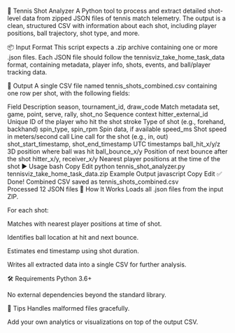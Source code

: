 🎾 Tennis Shot Analyzer
A Python tool to process and extract detailed shot-level data from zipped JSON files of tennis match telemetry. The output is a clean, structured CSV with information about each shot, including player positions, ball trajectory, shot type, and more.

📦 Input Format
This script expects a .zip archive containing one or more .json files. Each JSON file should follow the tennisviz_take_home_task_data format, containing metadata, player info, shots, events, and ball/player tracking data.

🏁 Output
A single CSV file named tennis_shots_combined.csv containing one row per shot, with the following fields:

Field	Description
season, tournament_id, draw_code	Match metadata
set, game, point, serve, rally, shot_no	Sequence context
hitter_external_id	Unique ID of the player who hit the shot
stroke	Type of shot (e.g., forehand, backhand)
spin_type, spin_rpm	Spin data, if available
speed_ms	Shot speed in meters/second
call	Line call for the shot (e.g., in, out)
shot_start_timestamp, shot_end_timestamp	UTC timestamps
ball_hit_x/y/z	3D position where ball was hit
ball_bounce_x/y	Position of next bounce after the shot
hitter_x/y, receiver_x/y	Nearest player positions at the time of the shot
▶️ Usage
bash
Copy
Edit
python tennis_shot_analyzer.py tennisviz_take_home_task_data.zip
Example Output
javascript
Copy
Edit
✅ Done! Combined CSV saved as tennis_shots_combined.csv  
Processed 12 JSON files
🧠 How It Works
Loads all .json files from the input ZIP.

For each shot:

Matches with nearest player positions at time of shot.

Identifies ball location at hit and next bounce.

Estimates end timestamp using shot duration.

Writes all extracted data into a single CSV for further analysis.

🛠 Requirements
Python 3.6+

No external dependencies beyond the standard library.

🧪 Tips
Handles malformed files gracefully.

Add your own analytics or visualizations on top of the output CSV.
